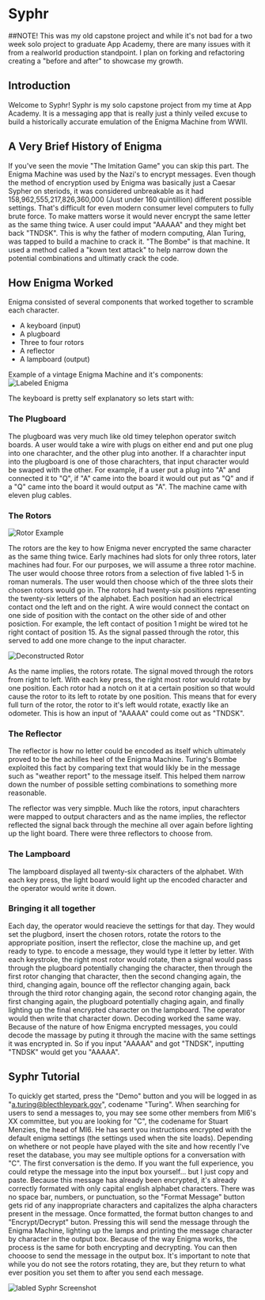 # Syphr

##NOTE! This was my old capstone project and while it's not bad for a two week solo project to graduate App Academy, there are many issues with it from a realworld production standpoint. I plan on forking and refactoring creating a "before and after" to showcase my growth.

## Introduction
Welcome to Syphr! Syphr is my solo capstone project from my time at App Academy. It is a messaging app that is really just a thinly veiled excuse to build a historically accurate emulation of the Enigma Machine from WWII.

## A Very Brief History of Enigma
If you've seen the movie "The Imitation Game" you can skip this part. The Enigma Machine was used by the Nazi's to encrypt messages. Even though the method of encryption used by Enigma was basically just a Caesar Sypher on steriods, it was considered unbreakable as it had 158,962,555,217,826,360,000 (Just under 160 quintillion) different possible settings. That's difficult for even modern consumer level computers to fully brute force. To make matters worse it would never encrypt the same letter as the same thing twice. A user could imput "AAAAA" and they might bet back "TNDSK". This is why the father of modern computing, Alan Turing, was tapped to build a machine to crack it. "The Bombe" is that machine. It used a method called a "kown text attack" to help narrow down the potential combinations and ultimatly crack the code.


## How Enigma Worked
Enigma consisted of several components that worked together to scramble each character.
  * A keyboard (input)
  * A plugboard
  * Three to four rotors
  * A reflector
  * A lampboard (output)

Example of a vintage Enigma Machine and it's components:
![Labeled Enigma](https://github.com/lentzsch/Syphr/blob/main/react-app/public/images/1280px-EnigmaMachineLabeled.jpeg)

The keyboard is pretty self explanatory so lets start with:

### The Plugboard
The plugboard was very much like old timey telephon operator switch boards. A user would take a wire with plugs on either end and put one plug into one charachter, and the other plug into another. If a charachter input into the plugboard is one of those charachters, that input character would be swaped with the other. For example, if a user put a plug into "A" and connected it to "Q", if "A" came into the board it would out put as "Q" and if a "Q" came into the board it would output as "A". The machine came with eleven plug cables.

### The Rotors

![Rotor Example](https://github.com/lentzsch/Syphr/blob/main/react-app/public/images/640_enigma-rotors.jpeg?raw=true)

The rotors are the key to how Enigma never encrypted the same character as the same thing twice. Early machines had slots for only three rotors, later machines had four. For our purposes, we will assume a three rotor machine. The user would choose three rotors from a selection of five labled 1-5 in roman numerals. The user would then choose which of the three slots their chosen rotors would go in. The rotors had twenty-six positions representing the twenty-six letters of the alphabet. Each position had an electrical contact ond the left and on the right. A wire would connect the contact on one side of position with the contact on the other side of and other posiction. For example, the left contact of position 1 might be wired tot he right contact of position 15. As the signal passed through the rotor, this served to add one more change to the input character.

![Deconstructed Rotor](https://github.com/lentzsch/Syphr/blob/main/react-app/public/images/rotor_deconstructed.jpeg?raw=true)

As the name implies, the rotors rotate. The signal moved through the rotors from right to left. With each key press, the right most rotor would rotate by one position. Each rotor had a notch on it at a certain position so that would cause the rotor to its left to rotate by one position. This means that for every full turn of the rotor, the rotor to it's left would rotate, exactly like an odometer. This is how an input of "AAAAA" could come out as "TNDSK".

### The Reflector

The reflector is how no letter could be encoded as itself which ultimately proved to be the achilles heel of the Enigma Machine. Turing's Bombe exploited this fact by comparing text that would likly be in the message such as "weather report" to the message itself. This helped them narrow down the number of possible setting combinations to something more reasonable.

The reflector was very simpble. Much like the rotors, input charachters were mapped to output characters and as the name implies, the reflector reflected the signal back through the mechine all over again before lighting up the light board. There were three reflectors to choose from.

### The Lampboard

The lampboard displayed all twenty-six characters of the alphabet. With each key press, the light board would light up the encoded character and the operator would write it down.

### Bringing it all together

Each day, the operator would reacieve the settings for that day. They would set the plugbord, insert the chosen rotors, rotate the rotors to the appropriate position, insert the reflector, close the machine up, and get ready to type. to encode a message, they would type it letter by letter. With each keystroke, the right most rotor would rotate, then a signal would pass through the plugboard potentially changing the character, then through the first rotor changing that character, then the second changing again, the third, changing again, bounce off the reflector changing again, back through the third rotor changing again, the second rotor changing again, the first changing again, the plugboard potentially chaging again, and finally lighting up the final encrypted character on the lampboard. The operator would then write that character down. Decoding worked the same way. Because of the nature of how Enigma encrypted messages, you could decode the massage by puting it through the macine with the same settings it was encrypted in. So if you input "AAAAA" and got "TNDSK", inputting "TNDSK" would get you "AAAAA".


## Syphr Tutorial

To quickly get started, press the "Demo" button and you will be logged in as "a.turing@blecthleypark.gov", codename "Turing". When searching for users to send a messages to, you may see some other members from MI6's XX committee, but you are looking for "C", the codename for Stuart Menzies, the head of MI6. He has sent you instructions encrypted with the default enigma settings (the settings used when the site loads). Depending on whethere or not people have played with the site and how recently I've reset the database, you may see multiple options for a conversation with "C". The first conversation is the demo. If you want the full experience, you could retype the message into the input box yourself... but I just copy and paste. Because this message has already been encrypted, it's already correctly formated with only capital english alphabet characters. There was no space bar, numbers, or punctuation, so the "Format Message" button gets rid of any inappropriate characters and capitalizes the alpha characters present in the message. Once formatted, the format button changes to and "Encrypt/Decrypt" buton. Pressing this will send the message through the Enigma Machine, lighting up the lamps and printing the message character by character in the output box. Because of the way Enigma works, the process is the same for both encrypting and decrypting. You can then chooose to send the message in the output box. It's important to note that while you do not see the rotors rotating, they are, but they return to what ever position you set them to after you send each message.


![labled Syphr Screenshot](https://github.com/lentzsch/Syphr/blob/main/react-app/public/images/syphr_instruction.png?raw=true)

